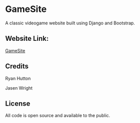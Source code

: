 # GameSite

A classic videogame website built using Django and Bootstrap.

## Website Link:

[GameSite](http://127.0.0.1:8000/)

## Credits

Ryan Hutton

Jasen Wright

## License

All code is open source and available to the public.
